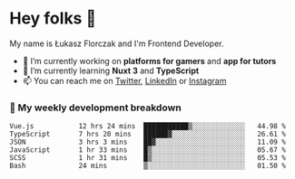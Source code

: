 # Hey folks 👋

My name is Łukasz Florczak and I'm Frontend Developer. 

- 🔭 I’m currently working on **platforms for gamers** and **app for tutors**
- 🌱 I’m currently learning **Nuxt 3** and **TypeScript**
- 📫 You can reach me on [Twitter](https://twitter.com/lukaszflorczak), [LinkedIn](https://pl.linkedin.com/in/lukasz-florczak) or [Instagram](https://instagram.com/lukaszflorczak)


### 🧮 My weekly development breakdown

<!--START_SECTION:waka-->

```text
Vue.js           12 hrs 24 mins  ███████████▒░░░░░░░░░░░░░   44.98 %
TypeScript       7 hrs 20 mins   ██████▓░░░░░░░░░░░░░░░░░░   26.61 %
JSON             3 hrs 3 mins    ██▓░░░░░░░░░░░░░░░░░░░░░░   11.09 %
JavaScript       1 hr 33 mins    █▒░░░░░░░░░░░░░░░░░░░░░░░   05.67 %
SCSS             1 hr 31 mins    █▒░░░░░░░░░░░░░░░░░░░░░░░   05.53 %
Bash             24 mins         ▒░░░░░░░░░░░░░░░░░░░░░░░░   01.50 %
```

<!--END_SECTION:waka-->

<!--
**lukaszflorczak/lukaszflorczak** is a ✨ _special_ ✨ repository because its `README.md` (this file) appears on your GitHub profile.

Here are some ideas to get you started:

- 🔭 I’m currently working on ...
- 🌱 I’m currently learning ...
- 👯 I’m looking to collaborate on ...
- 🤔 I’m looking for help with ...
- 💬 Ask me about ...
- 📫 How to reach me: ...
- 😄 Pronouns: ...
- ⚡ Fun fact: ...
-->
